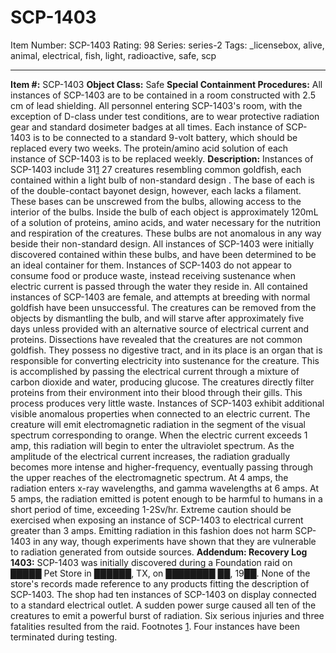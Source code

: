 # SCP-1403
Item Number: SCP-1403
Rating: 98
Series: series-2
Tags: _licensebox, alive, animal, electrical, fish, light, radioactive, safe, scp

---

**Item #:** SCP-1403
**Object Class:** Safe
**Special Containment Procedures:** All instances of SCP-1403 are to be contained in a room constructed with 2.5 cm of lead shielding. All personnel entering SCP-1403's room, with the exception of D-class under test conditions, are to wear protective radiation gear and standard dosimeter badges at all times.
Each instance of SCP-1403 is to be connected to a standard 9-volt battery, which should be replaced every two weeks. The protein/amino acid solution of each instance of SCP-1403 is to be replaced weekly.
**Description:** Instances of SCP-1403 include 31[1](javascript:;) 27 creatures resembling common goldfish, each contained within a light bulb of non-standard design . The base of each is of the double-contact bayonet design, however, each lacks a filament. These bases can be unscrewed from the bulbs, allowing access to the interior of the bulbs. Inside the bulb of each object is approximately 120mL of a solution of proteins, amino acids, and water necessary for the nutrition and respiration of the creatures. These bulbs are not anomalous in any way beside their non-standard design. All instances of SCP-1403 were initially discovered contained within these bulbs, and have been determined to be an ideal container for them. Instances of SCP-1403 do not appear to consume food or produce waste, instead receiving sustenance when electric current is passed through the water they reside in.
All contained instances of SCP-1403 are female, and attempts at breeding with normal goldfish have been unsuccessful.
The creatures can be removed from the objects by dismantling the bulb, and will starve after approximately five days unless provided with an alternative source of electrical current and proteins. Dissections have revealed that the creatures are not common goldfish. They possess no digestive tract, and in its place is an organ that is responsible for converting electricity into sustenance for the creature. This is accomplished by passing the electrical current through a mixture of carbon dioxide and water, producing glucose. The creatures directly filter proteins from their environment into their blood through their gills. This process produces very little waste.
Instances of SCP-1403 exhibit additional visible anomalous properties when connected to an electric current. The creature will emit electromagnetic radiation in the segment of the visual spectrum corresponding to orange. When the electric current exceeds 1 amp, this radiation will begin to enter the ultraviolet spectrum.
As the amplitude of the electrical current increases, the radiation gradually becomes more intense and higher-frequency, eventually passing through the upper reaches of the electromagnetic spectrum. At 4 amps, the radiation enters x-ray wavelengths, and gamma wavelengths at 6 amps. At 5 amps, the radiation emitted is potent enough to be harmful to humans in a short period of time, exceeding 1-2Sv/hr. Extreme caution should be exercised when exposing an instance of SCP-1403 to electrical current greater than 3 amps. Emitting radiation in this fashion does not harm SCP-1403 in any way, though experiments have shown that they are vulnerable to radiation generated from outside sources.
**Addendum: Recovery Log 1403:** SCP-1403 was initially discovered during a Foundation raid on █████ Pet Store in ██████, TX, on ████████ ██, 19██. None of the store's records made reference to any products fitting the description of SCP-1403. The shop had ten instances of SCP-1403 on display connected to a standard electrical outlet. A sudden power surge caused all ten of the creatures to emit a powerful burst of radiation. Six serious injuries and three fatalities resulted from the raid.
Footnotes
[1](javascript:;). Four instances have been terminated during testing.
